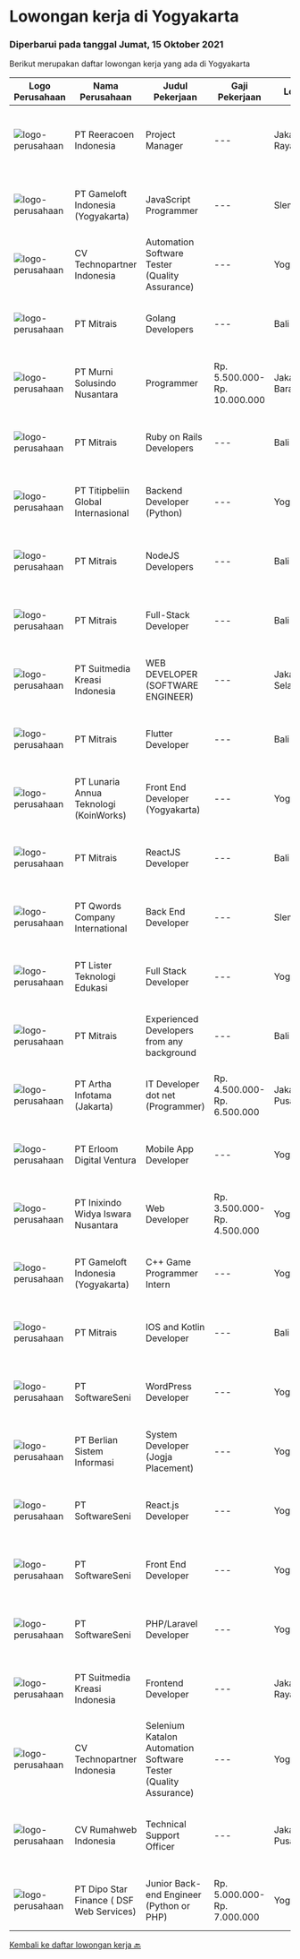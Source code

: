 
  # Lowongan kerja di Yogyakarta

  ### Diperbarui pada tanggal Jumat, 15 Oktober 2021

  Berikut merupakan daftar lowongan kerja yang ada di Yogyakarta

  |Logo Perusahaan | Nama Perusahaan | Judul Pekerjaan | Gaji Pekerjaan | Lokasi | Deskripsi | Tanggal diunggah | Pranala |
  | -------------- | --------------- | --------------- | --------- | --------- | -------------- | ------- | ----------- |
  |![logo-perusahaan](https://image-service-cdn.seek.com.au/937201ecb5f79152c7101de1a55ef90302a01e10/ee4dce1061f3f616224767ad58cb2fc751b8d2dc)|PT Reeracoen Indonesia|Project Manager|---|Jakarta Raya|TECHNICAL PROJECT MANAGER (INDONESIA – REMOTE WORKING) [50114] COMPANY CATEGORY :ITJOB SUMMARY : Project management Develop detailed project schedules...|Rabu, 13 Oktober 2021|https://www.jobstreet.co.id/id/job/project-manager-3657024?token=0~207229f5-d493-4f23-bdef-43d0be60c296&sectionRank=1&jobId=jobstreet-id-job-3657024|
|![logo-perusahaan](https://image-service-cdn.seek.com.au/e71d517696b76186b066fae7807098ca294c66fd/ee4dce1061f3f616224767ad58cb2fc751b8d2dc)|PT Gameloft Indonesia (Yogyakarta)|JavaScript Programmer|---|Sleman|Under the supervision of APAC Lead and Programmer Division Lead, the JavaScript Programmer is expected to do research, propose solutions, implement...|Kamis, 14 Oktober 2021|https://www.jobstreet.co.id/id/job/javascript-programmer-3648553?token=0~207229f5-d493-4f23-bdef-43d0be60c296&sectionRank=2&jobId=jobstreet-id-job-3648553|
|![logo-perusahaan](https://image-service-cdn.seek.com.au/58a9f0f7c563607255b18c1090a985c42d17b7c8/ee4dce1061f3f616224767ad58cb2fc751b8d2dc)|CV Technopartner Indonesia|Automation Software Tester (Quality Assurance)|---|Yogyakarta|Deskripsi Pekerjaan Membuat dan mengelola Test Case. Memahami dan bisa menggunakan tools automation test: Katalon, Selenium, Appium, Testing of...|Kamis, 14 Oktober 2021|https://www.jobstreet.co.id/id/job/automation-software-tester-quality-assurance-3648430?token=0~207229f5-d493-4f23-bdef-43d0be60c296&sectionRank=3&jobId=jobstreet-id-job-3648430|
|![logo-perusahaan](https://image-service-cdn.seek.com.au/969b0c47f133a1e0155056a5d964c63953dd6304/ee4dce1061f3f616224767ad58cb2fc751b8d2dc)|PT Mitrais|Golang Developers|---|Bali|Build your Career with Mitrais!We're looking for experienced Golang Developers to be part of our team. What will you be doing? Liaising with...|Jumat, 15 Oktober 2021|https://www.jobstreet.co.id/id/job/golang-developers-3659419?token=0~207229f5-d493-4f23-bdef-43d0be60c296&sectionRank=4&jobId=jobstreet-id-job-3659419|
|![logo-perusahaan](https://image-service-cdn.seek.com.au/2d1ea8ff0455564725ee461e7649b26b6f031a13/ee4dce1061f3f616224767ad58cb2fc751b8d2dc)|PT Murni Solusindo Nusantara|Programmer|Rp. 5.500.000-Rp. 10.000.000|Jakarta Barat|General Requirement: Bachelor’s Degree, Engineering/Computer Science/Information Technology or equivalent. At least 3 years of working experience in...|Kamis, 14 Oktober 2021|https://www.jobstreet.co.id/id/job/programmer-3643204?token=0~207229f5-d493-4f23-bdef-43d0be60c296&sectionRank=5&jobId=jobstreet-id-job-3643204|
|![logo-perusahaan](https://image-service-cdn.seek.com.au/969b0c47f133a1e0155056a5d964c63953dd6304/ee4dce1061f3f616224767ad58cb2fc751b8d2dc)|PT Mitrais|Ruby on Rails Developers|---|Bali|Build your Career with Mitrais ! We're urgently looking for experienced Ruby On Rails  Developers to be part of our team for an immediate...|Jumat, 15 Oktober 2021|https://www.jobstreet.co.id/id/job/ruby-on-rails-developers-3659417?token=0~207229f5-d493-4f23-bdef-43d0be60c296&sectionRank=6&jobId=jobstreet-id-job-3659417|
|![logo-perusahaan](https://image-service-cdn.seek.com.au/c96179b0390cff43df546c09f90a0fa7ff4485de/ee4dce1061f3f616224767ad58cb2fc751b8d2dc)|PT Titipbeliin Global Internasional|Backend Developer (Python)|---|Yogyakarta|Job Responsibilities:● Participate in the entire application lifecycle, focusing on coding and debugging● Write clean code to develop functional web...|Jumat, 15 Oktober 2021|https://www.jobstreet.co.id/id/job/backend-developer-python-3659545?token=0~207229f5-d493-4f23-bdef-43d0be60c296&sectionRank=7&jobId=jobstreet-id-job-3659545|
|![logo-perusahaan](https://image-service-cdn.seek.com.au/969b0c47f133a1e0155056a5d964c63953dd6304/ee4dce1061f3f616224767ad58cb2fc751b8d2dc)|PT Mitrais|NodeJS Developers|---|Bali|Build your Career with Mitrais! We're urgently looking for experienced NodeJS Developers to be part of our team for an immediate start.Our client is a...|Jumat, 15 Oktober 2021|https://www.jobstreet.co.id/id/job/nodejs-developers-3659423?token=0~207229f5-d493-4f23-bdef-43d0be60c296&sectionRank=8&jobId=jobstreet-id-job-3659423|
|![logo-perusahaan](https://image-service-cdn.seek.com.au/969b0c47f133a1e0155056a5d964c63953dd6304/ee4dce1061f3f616224767ad58cb2fc751b8d2dc)|PT Mitrais|Full-Stack Developer|---|Bali|Build your Career with Mitrais!  We're looking for experienced Full-Stack Developers to be part of our team. What will you be doing? Coding high...|Jumat, 15 Oktober 2021|https://www.jobstreet.co.id/id/job/full-stack-developer-3659418?token=0~207229f5-d493-4f23-bdef-43d0be60c296&sectionRank=9&jobId=jobstreet-id-job-3659418|
|![logo-perusahaan](https://image-service-cdn.seek.com.au/a5c9031380eb08bdce605f2fa1a6e5e724a6def0/ee4dce1061f3f616224767ad58cb2fc751b8d2dc)|PT Suitmedia Kreasi Indonesia|WEB DEVELOPER (SOFTWARE ENGINEER)|---|Jakarta Selatan|Role: You will develop and deliver high-quality web and mobile apps Responsibilities: Develop backend system of web and mobile applications. Deliver...|Kamis, 14 Oktober 2021|https://www.jobstreet.co.id/id/job/web-developer-software-engineer-3648177?token=0~207229f5-d493-4f23-bdef-43d0be60c296&sectionRank=10&jobId=jobstreet-id-job-3648177|
|![logo-perusahaan](https://image-service-cdn.seek.com.au/969b0c47f133a1e0155056a5d964c63953dd6304/ee4dce1061f3f616224767ad58cb2fc751b8d2dc)|PT Mitrais|Flutter Developer|---|Bali|Build your Career with Mitrais !  We're looking for experienced Flutter Developer to be part of our team. What will you be doing?  Liase with...|Jumat, 15 Oktober 2021|https://www.jobstreet.co.id/id/job/flutter-developer-3659431?token=0~207229f5-d493-4f23-bdef-43d0be60c296&sectionRank=11&jobId=jobstreet-id-job-3659431|
|![logo-perusahaan](https://image-service-cdn.seek.com.au/aab0a5465545de2bbfc9a4ae4502897f3e28e138/ee4dce1061f3f616224767ad58cb2fc751b8d2dc)|PT Lunaria Annua Teknologi (KoinWorks)|Front End Developer (Yogyakarta)|---|Yogyakarta|We are looking for an individual who passionate in code up with great user interface and love to work on financial industry especially in lending...|Kamis, 14 Oktober 2021|https://www.jobstreet.co.id/id/job/front-end-developer-yogyakarta-3648658?token=0~207229f5-d493-4f23-bdef-43d0be60c296&sectionRank=12&jobId=jobstreet-id-job-3648658|
|![logo-perusahaan](https://image-service-cdn.seek.com.au/969b0c47f133a1e0155056a5d964c63953dd6304/ee4dce1061f3f616224767ad58cb2fc751b8d2dc)|PT Mitrais|ReactJS Developer|---|Bali|We're urgently looking for experienced ReactJS Developers to be part of our team for an immediate start.Our client is a consultancy focused company...|Jumat, 15 Oktober 2021|https://www.jobstreet.co.id/id/job/reactjs-developer-3659420?token=0~207229f5-d493-4f23-bdef-43d0be60c296&sectionRank=13&jobId=jobstreet-id-job-3659420|
|![logo-perusahaan](https://image-service-cdn.seek.com.au/aea0d289c424aa6d3a94988c859ad854e0b0d758/ee4dce1061f3f616224767ad58cb2fc751b8d2dc)|PT Qwords Company International|Back End Developer|---|Sleman|Qwords is an IT company with more than 15 years of experience in providing hosting management, cloud &amp; data center solutions, and domain name...|Kamis, 14 Oktober 2021|https://www.jobstreet.co.id/id/job/back-end-developer-3658434?token=0~207229f5-d493-4f23-bdef-43d0be60c296&sectionRank=14&jobId=jobstreet-id-job-3658434|
|![logo-perusahaan](https://image-service-cdn.seek.com.au/1b6752693e01569cdfb37f4e59baa44d249100e9/ee4dce1061f3f616224767ad58cb2fc751b8d2dc)|PT Lister Teknologi Edukasi|Full Stack Developer|---|Yogyakarta|Job Requirement : Candidate must possess at least Bachelor's Degree in Engineering (Computer/Telecommunication) or equivalent At least 2/3 year(s) of...|Rabu, 13 Oktober 2021|https://www.jobstreet.co.id/id/job/full-stack-developer-3646974?token=0~207229f5-d493-4f23-bdef-43d0be60c296&sectionRank=15&jobId=jobstreet-id-job-3646974|
|![logo-perusahaan](https://image-service-cdn.seek.com.au/969b0c47f133a1e0155056a5d964c63953dd6304/ee4dce1061f3f616224767ad58cb2fc751b8d2dc)|PT Mitrais|Experienced Developers from any background|---|Bali|Build your Career with Mitrais !  We're looking for experienced Software Engineers from any background to be part of our team.  What will you...|Jumat, 15 Oktober 2021|https://www.jobstreet.co.id/id/job/experienced-developers-from-any-background-3659427?token=0~207229f5-d493-4f23-bdef-43d0be60c296&sectionRank=16&jobId=jobstreet-id-job-3659427|
|![logo-perusahaan](https://us.123rf.com/450wm/pavelstasevich/pavelstasevich1811/pavelstasevich181101027/112815900-stock-vector-no-image-available-icon-flat-vector.jpg?ver=6)|PT Artha Infotama (Jakarta)|IT Developer dot net (Programmer)|Rp. 4.500.000-Rp. 6.500.000|Jakarta Pusat|Experience in software development using .NET, ASP, C# Experience in database application programming Experience in Reporting Database Excellent...|Kamis, 14 Oktober 2021|https://www.jobstreet.co.id/id/job/it-developer-dot-net-programmer-3648129?token=0~207229f5-d493-4f23-bdef-43d0be60c296&sectionRank=17&jobId=jobstreet-id-job-3648129|
|![logo-perusahaan](https://image-service-cdn.seek.com.au/7b0850d0262c85ca3c0fa4d6a9c005f1450e6d9f/ee4dce1061f3f616224767ad58cb2fc751b8d2dc)|PT Erloom Digital Ventura|Mobile App Developer|---|Yogyakarta|Requirements: Having a minimum of 1 year of software engineering experience. Candidates must possess at least a Bachelor’s Degree in Engineering...|Kamis, 14 Oktober 2021|https://www.jobstreet.co.id/id/job/mobile-app-developer-3648270?token=0~207229f5-d493-4f23-bdef-43d0be60c296&sectionRank=18&jobId=jobstreet-id-job-3648270|
|![logo-perusahaan](https://image-service-cdn.seek.com.au/517d13e469b6266fbbf8bfe0dea8e6ee1a5d07b3/ee4dce1061f3f616224767ad58cb2fc751b8d2dc)|PT Inixindo Widya Iswara Nusantara|Web Developer|Rp. 3.500.000-Rp. 4.500.000|Yogyakarta|Mengembangkan aplikasi internal perusahaan Melakukan test integrasi sistem Mengembangkan aplikasi berbasis web  Persyaratan Minimal D3 Teknik...|Rabu, 13 Oktober 2021|https://www.jobstreet.co.id/id/job/web-developer-3646626?token=0~207229f5-d493-4f23-bdef-43d0be60c296&sectionRank=19&jobId=jobstreet-id-job-3646626|
|![logo-perusahaan](https://image-service-cdn.seek.com.au/e71d517696b76186b066fae7807098ca294c66fd/ee4dce1061f3f616224767ad58cb2fc751b8d2dc)|PT Gameloft Indonesia (Yogyakarta)|C++ Game Programmer Intern|---|Yogyakarta|You will take part in the full cycle development of mobile games from start to finish, in connection with Gameloft international teams in America,...|Selasa, 12 Oktober 2021|https://www.jobstreet.co.id/id/job/c-game-programmer-intern-3656128?token=0~207229f5-d493-4f23-bdef-43d0be60c296&sectionRank=20&jobId=jobstreet-id-job-3656128|
|![logo-perusahaan](https://image-service-cdn.seek.com.au/969b0c47f133a1e0155056a5d964c63953dd6304/ee4dce1061f3f616224767ad58cb2fc751b8d2dc)|PT Mitrais|IOS and Kotlin Developer|---|Bali|Build your Career with Mitrais !  We're looking for experienced iOS and Kotlin Developer to be part of our team. What will you be doing?  Liase with...|Jumat, 15 Oktober 2021|https://www.jobstreet.co.id/id/job/ios-and-kotlin-developer-3659432?token=0~207229f5-d493-4f23-bdef-43d0be60c296&sectionRank=21&jobId=jobstreet-id-job-3659432|
|![logo-perusahaan](https://image-service-cdn.seek.com.au/393cbd35937367d43a3529dfac0f6113ca277565/ee4dce1061f3f616224767ad58cb2fc751b8d2dc)|PT SoftwareSeni|WordPress Developer|---|Yogyakarta|SoftwareSeni is a Software Development Company based in Yogyakarta &amp; Australia. We love solving tough problems – from user experience to design...|Rabu, 13 Oktober 2021|https://www.jobstreet.co.id/id/job/wordpress-developer-3646472?token=0~207229f5-d493-4f23-bdef-43d0be60c296&sectionRank=22&jobId=jobstreet-id-job-3646472|
|![logo-perusahaan](https://image-service-cdn.seek.com.au/ccc0df9110fd5f01c647c290b339361a3aae7efb/ee4dce1061f3f616224767ad58cb2fc751b8d2dc)|PT Berlian Sistem Informasi|System Developer (Jogja Placement)|---|Yogyakarta|MINIMUM QUALIFICATION At least 2 years experiences in software development using Microsoft Technology (.Net, C#, VB6, Ms SQL, etc) Able to write SQL...|Kamis, 14 Oktober 2021|https://www.jobstreet.co.id/id/job/system-developer-jogja-placement-3659189?token=0~207229f5-d493-4f23-bdef-43d0be60c296&sectionRank=23&jobId=jobstreet-id-job-3659189|
|![logo-perusahaan](https://image-service-cdn.seek.com.au/393cbd35937367d43a3529dfac0f6113ca277565/ee4dce1061f3f616224767ad58cb2fc751b8d2dc)|PT SoftwareSeni|React.js Developer|---|Yogyakarta|SoftwareSeni is a Software Development Company based in Yogyakarta &amp; Sydney, Australia. We have been designing and developing phone apps,...|Rabu, 13 Oktober 2021|https://www.jobstreet.co.id/id/job/react-js-developer-3657165?token=0~207229f5-d493-4f23-bdef-43d0be60c296&sectionRank=24&jobId=jobstreet-id-job-3657165|
|![logo-perusahaan](https://image-service-cdn.seek.com.au/393cbd35937367d43a3529dfac0f6113ca277565/ee4dce1061f3f616224767ad58cb2fc751b8d2dc)|PT SoftwareSeni|Front End Developer|---|Yogyakarta|SoftwareSeni is a Software Development Company based in Yogyakarta &amp; Sydney, Australia. We have been designing and developing phone apps,...|Rabu, 13 Oktober 2021|https://www.jobstreet.co.id/id/job/front-end-developer-3657548?token=0~207229f5-d493-4f23-bdef-43d0be60c296&sectionRank=25&jobId=jobstreet-id-job-3657548|
|![logo-perusahaan](https://image-service-cdn.seek.com.au/393cbd35937367d43a3529dfac0f6113ca277565/ee4dce1061f3f616224767ad58cb2fc751b8d2dc)|PT SoftwareSeni|PHP/Laravel Developer|---|Yogyakarta|SoftwareSeni is a Software Development Company based in Yogyakarta &amp; Sydney, Australia. We have been designing and developing phone apps,...|Rabu, 13 Oktober 2021|https://www.jobstreet.co.id/id/job/php-laravel-developer-3657542?token=0~207229f5-d493-4f23-bdef-43d0be60c296&sectionRank=26&jobId=jobstreet-id-job-3657542|
|![logo-perusahaan](https://image-service-cdn.seek.com.au/d1d6d9e7af7147dee7b7111b97e67641fcf252e0/ee4dce1061f3f616224767ad58cb2fc751b8d2dc)|PT Suitmedia Kreasi Indonesia|Frontend Developer|---|Jakarta Raya|Role You will develop high-quality modern and responsive website Responsibilities Develop HTML prototype that is compatible to every browsers down to...|Kamis, 14 Oktober 2021|https://www.jobstreet.co.id/id/job/frontend-developer-3648179?token=0~207229f5-d493-4f23-bdef-43d0be60c296&sectionRank=27&jobId=jobstreet-id-job-3648179|
|![logo-perusahaan](https://image-service-cdn.seek.com.au/58a9f0f7c563607255b18c1090a985c42d17b7c8/ee4dce1061f3f616224767ad58cb2fc751b8d2dc)|CV Technopartner Indonesia|Selenium Katalon Automation Software Tester (Quality Assurance)|---|Yogyakarta|Deskripsi Pekerjaan Membuat dan mengelola Test Case. Memahami dan bisa menggunakan tools automation test: Katalon, Selenium, Appium, Testing of...|Selasa, 12 Oktober 2021|https://www.jobstreet.co.id/id/job/selenium-katalon-automation-software-tester-quality-assurance-3655844?token=0~207229f5-d493-4f23-bdef-43d0be60c296&sectionRank=28&jobId=jobstreet-id-job-3655844|
|![logo-perusahaan](https://image-service-cdn.seek.com.au/1aa7e529728e571eee2978a46748fcbc8e09c44b/ee4dce1061f3f616224767ad58cb2fc751b8d2dc)|CV Rumahweb Indonesia|Technical Support Officer|---|Jakarta Pusat|Memberikan dukungan teknis bagi pelanggan yang mengalami kesulitan dalam menggunakan layanan Rumahweb melalui channel livechat, email, dan telepon...|Senin, 11 Oktober 2021|https://www.jobstreet.co.id/id/job/technical-support-officer-3653966?token=0~207229f5-d493-4f23-bdef-43d0be60c296&sectionRank=29&jobId=jobstreet-id-job-3653966|
|![logo-perusahaan](https://us.123rf.com/450wm/pavelstasevich/pavelstasevich1811/pavelstasevich181101027/112815900-stock-vector-no-image-available-icon-flat-vector.jpg?ver=6)|PT Dipo Star Finance ( DSF Web Services)|Junior Back-end Engineer (Python or PHP)|Rp. 5.000.000-Rp. 7.000.000|Yogyakarta|Job Description: Perform software development and maintenance  Write a well-formatted modular code Work in a team environment, able to collaborate...|Selasa, 12 Oktober 2021|https://www.jobstreet.co.id/id/job/junior-back-end-engineer-python-or-php-3655945?token=0~207229f5-d493-4f23-bdef-43d0be60c296&sectionRank=30&jobId=jobstreet-id-job-3655945|


  [Kembali ke daftar lowongan kerja 🔙](../README.md#daftar-lowongan-kerja)
  